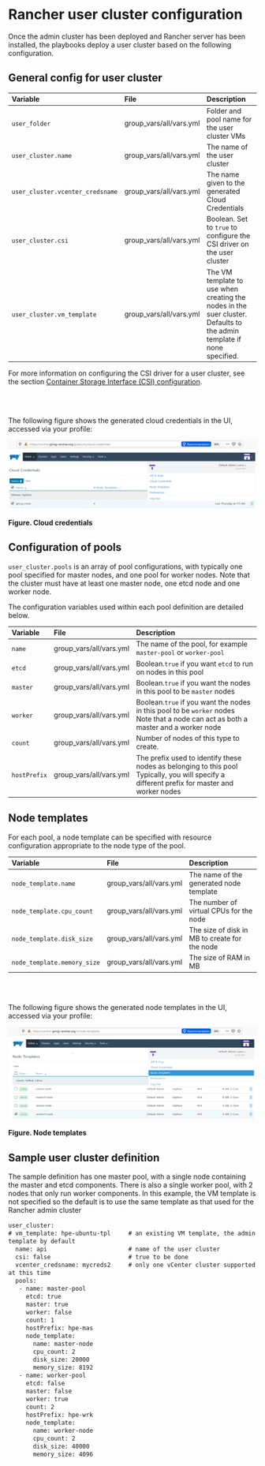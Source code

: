 # Rancher user cluster configuration

Once the admin cluster has been deployed and Rancher server has been installed, the playbooks deploy a
user cluster based on the following configuration.

## General config for user cluster

|Variable|File|Description|
|:-------|:---|:----------|
|`user_folder`|group_vars/all/vars.yml|Folder and pool name for the user cluster VMs|
|`user_cluster.name`|group_vars/all/vars.yml|The name of the user cluster|
|`user_cluster.vcenter_credsname`|group_vars/all/vars.yml|The name given to the generated Cloud Credentials|
|`user_cluster.csi`|group_vars/all/vars.yml|Boolean. Set to `true` to configure the CSI driver on the user cluster|
|`user_cluster.vm_template`|group_vars/all/vars.yml|The VM template to use when creating the nodes in the suer cluster.<br>Defaults to the admin template if none specified.|


For more information on configuring the CSI driver for a user cluster, see the section [Container Storage Interface (CSI) configuration](csi-storage-config).

<br><br>

The following figure shows the generated cloud credentials in the UI, accessed via your profile:

!["Cloud credentials"][cloud-credentials-png]

**Figure. Cloud credentials**


## Configuration of pools

`user_cluster.pools` is an array of pool configurations, with typically one pool specified for master nodes,
and one pool for worker nodes. Note that the cluster must have at least one master node, one etcd node and one worker node.

The configuration variables used within each pool definition are detailed below.


|Variable|File|Description|
|:-------|:---|:----------|
|`name`|group_vars/all/vars.yml|The name of the pool, for example `master-pool` or `worker-pool`|
|`etcd`|group_vars/all/vars.yml|Boolean.`true` if you want `etcd` to run on nodes in this pool|
|`master`|group_vars/all/vars.yml|Boolean.`true` if you want the nodes in this pool to be `master` nodes|
|`worker`|group_vars/all/vars.yml|Boolean.`true` if you want the nodes in this pool to be `worker` nodes<br>Note that a node can act as both a master and a worker node|
|`count`|group_vars/all/vars.yml|Number of nodes of this type to create.|
|`hostPrefix`|group_vars/all/vars.yml|The prefix used to identify these nodes as belonging to this pool<br>Typically, you will specify a different prefix for master and worker nodes|


## Node templates

For each pool, a node template can be specified with resource configuration appropriate to the node type
of the pool.

|Variable|File|Description|
|:-------|:---|:----------|
|`node_template.name`|group_vars/all/vars.yml|The name of the generated node template|
|`node_template.cpu_count`|group_vars/all/vars.yml|The number of virtual CPUs for the node|
|`node_template.disk_size`|group_vars/all/vars.yml|The size of disk in MB to create for the node|
|`node_template.memory_size`|group_vars/all/vars.yml|The size of RAM in MB|


<br><br>

The following figure shows the generated node templates in the UI, accessed via your profile:

!["Node templates"][node-templates-png]

**Figure. Node templates**


## Sample user cluster definition

The sample definition has one master pool, with a single node containing the master and etcd components. There is also
a single worker pool, with 2 nodes that only run worker components. In this example, the VM template is not specified 
so the default is to use the same template as that used for the Rancher admin cluster

```
user_cluster:
# vm_template: hpe-ubuntu-tpl     # an existing VM template, the admin template by default
  name: api                       # name of the user cluster
  csi: false                      # true to be done
  vcenter_credsname: mycreds2     # only one vCenter cluster supported at this time
  pools:
   - name: master-pool
     etcd: true
     master: true
     worker: false
     count: 1
     hostPrefix: hpe-mas
     node_template:
       name: master-node
       cpu_count: 2
       disk_size: 20000
       memory_size: 8192
   - name: worker-pool
     etcd: false
     master: false
     worker: true
     count: 2
     hostPrefix: hpe-wrk
     node_template:
       name: worker-node
       cpu_count: 2
       disk_size: 40000
       memory_size: 4096
```



[cloud-credentials-png]:<../images/cloud-credentials.png> "Figure. Cloud credentials"
[node-templates-png]:<../images/node-templates.png> "Figure. Node templates"


